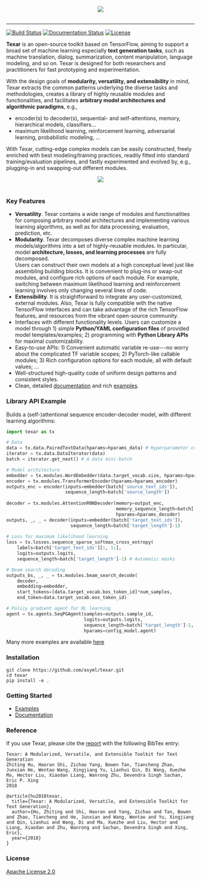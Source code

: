 <div align="center">
   <img src="https://zhitinghu.github.io/texar_web/images/logo_h_035.png"><br><br>
</div>
 
-----------------

[![Build Status](https://travis-ci.org/asyml/texar.svg?branch=master)](https://travis-ci.org/asyml/texar)
[![Documentation Status](https://readthedocs.org/projects/texar/badge/?version=latest)](https://texar.readthedocs.io/en/latest/?badge=latest)
[![License](https://img.shields.io/badge/license-Apache%202.0-blue.svg)](https://github.com/asyml/texar/blob/master/LICENSE)
 
**Texar** is an open-source toolkit based on TensorFlow, aiming to support a broad set of machine learning especially **text generation tasks**, such as machine translation, dialog, summarization, content manipulation, language modeling, and so on. Texar is designed for both researchers and practitioners for fast prototyping and experimentation.
 
With the design goals of **modularity, versatility, and extensibility** in mind, Texar extracts the common patterns underlying the diverse tasks and methodologies, creates a library of highly reusable modules and functionalities, and facilitates **arbitrary model architectures and algorithmic paradigms**, e.g., 
   * encoder(s) to decoder(s), sequential- and self-attentions, memory, hierarchical models, classifiers... 
   * maximum likelihood learning, reinforcement learning, adversarial learning, probabilistic modeling, ... 

With Texar, cutting-edge complex models can be easily constructed, freely enriched with best modeling/training practices, readily fitted into standard training/evaluation pipelines, and fastly experimented and evolved by, e.g., plugging-in and swapping-out different modules.

<div align="center">
   <img src="https://zhitinghu.github.io/texar_web/images/texar_stack.png"><br><br>
</div> 

### Key Features
* **Versatility**. Texar contains a wide range of modules and functionalities for composing arbitrary model architectures and implementing various learning algorithms, as well as for data processing, evaluation, prediction, etc.
* **Modularity**. Texar decomposes diverse complex machine learning models/algorithms into a set of highly-reusable modules. In particular, model **architecture, losses, and learning processes** are fully decomposed.  
Users can construct their own models at a high conceptual level just like assembling building blocks. It is convenient to plug-ins or swap-out modules, and configure rich options of each module. For example, switching between maximum likelihood learning and reinforcement learning involves only changing several lines of code.
* **Extensibility**. It is straightforward to integrate any user-customized, external modules. Also, Texar is fully compatible with the native TensorFlow interfaces and can take advantage of the rich TensorFlow features, and resources from the vibrant open-source community.
* Interfaces with different functionality levels. Users can customize a model through 1) simple **Python/YAML configuration files** of provided model templates/examples; 2) programming with **Python Library APIs** for maximal customizability.
* Easy-to-use APIs: 1) Convenient automatic variable re-use---no worry about the complicated TF variable scopes; 2) PyTorch-like callable modules; 3) Rich configuration options for each module, all with default values; ...
* Well-structured high-quality code of uniform design patterns and consistent styles. 
* Clean, detailed [documentation](https://texar.readthedocs.io) and rich [examples](./examples).

### Library API Example
Builds a (self-)attentional sequence encoder-decoder model, with different learning algorithms:
```python
import texar as tx

# Data 
data = tx.data.PairedTextData(hparams=hparams_data) # Hyperparameter configs in `hparams` 
iterator = tx.data.DataIterator(data)
batch = iterator.get_next() # A data mini-batch

# Model architecture
embedder = tx.modules.WordEmbedder(data.target_vocab.size, hparams=hparams_emb)
encoder = tx.modules.TransformerEncoder(hparams=hparams_encoder)
outputs_enc = encoder(inputs=embedder(batch['source_text_ids']),
                      sequence_length=batch['source_length'])
                      
decoder = tx.modules.AttentionRNNDecoder(memory=output_enc, 
                                         memory_sequence_length=batch['source_length'],
                                         hparams=hparams_decoder)
outputs, _, _ = decoder(inputs=embedder(batch['target_text_ids']),
                        sequence_length=batch['target_length']-1)
                        
# Loss for maximum likelihood learning
loss = tx.losses.sequence_sparse_softmax_cross_entropy(
    labels=batch['target_text_ids'][:, 1:],
    logits=outputs.logits,
    sequence_length=batch['target_length']-1) # Automatic masks

# Beam search decoding
outputs_bs, _, _ = tx.modules.beam_search_decode(
    decoder,
    embedding=embedder,
    start_tokens=[data.target_vocab.bos_token_id]*num_samples,
    end_token=data.target_vocab.eos_token_id)
```
```python
# Policy gradient agent for RL learning
agent = tx.agents.SeqPGAgent(samples=outputs.sample_id,
                             logits=outputs.logits,
                             sequence_length=batch['target_length']-1,
                             hparams=config_model.agent)
```
Many more examples are available [here](./examples)
  
### Installation
```
git clone https://github.com/asyml/texar.git
cd texar
pip install -e .
```

### Getting Started
* [Examples](./examples)
* [Documentation](https://texar.readthedocs.io)

### Reference
If you use Texar, please cite the [report](https://arxiv.org/pdf/1809.00794.pdf) with the following BibTex entry:
```
Texar: A Modularized, Versatile, and Extensible Toolkit for Text Generation
Zhiting Hu, Haoran Shi, Zichao Yang, Bowen Tan, Tiancheng Zhao, Junxian He, Wentao Wang, Xingjiang Yu, Lianhui Qin, Di Wang, Xuezhe Ma, Hector Liu, Xiaodan Liang, Wanrong Zhu, Devendra Singh Sachan, Eric P. Xing
2018

@article{hu2018texar, 
  title={Texar: A Modularized, Versatile, and Extensible Toolkit for Text Generation},
  author={Hu, Zhiting and Shi, Haoran and Yang, Zichao and Tan, Bowen and Zhao, Tiancheng and He, Junxian and Wang, Wentao and Yu, Xingjiang and Qin, Lianhui and Wang, Di and Ma, Xuezhe and Liu, Hector and Liang, Xiaodan and Zhu, Wanrong and Sachan, Devendra Singh and Xing, Eric},
  year={2018}
}
```

### License
[Apache License 2.0](./LICENSE)
